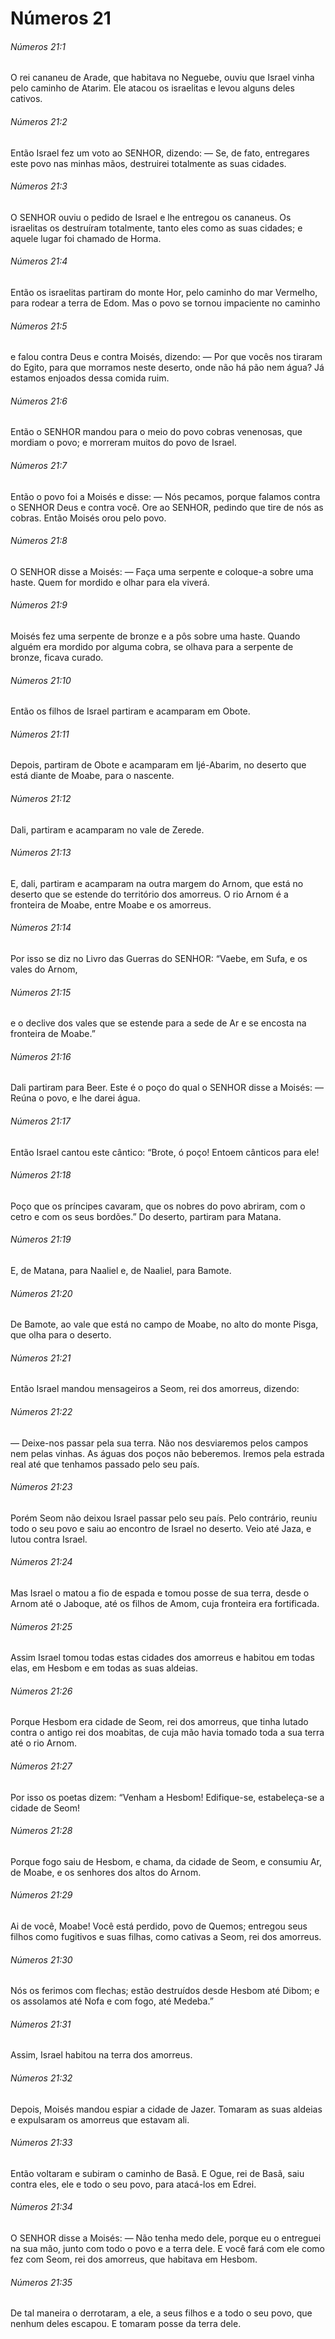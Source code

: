 # Números 21

###### Números 21:1

O rei cananeu de Arade, que habitava no Neguebe, ouviu que Israel vinha pelo caminho de Atarim. Ele atacou os israelitas e levou alguns deles cativos.

###### Números 21:2

Então Israel fez um voto ao SENHOR, dizendo: — Se, de fato, entregares este povo nas minhas mãos, destruirei totalmente as suas cidades.

###### Números 21:3

O SENHOR ouviu o pedido de Israel e lhe entregou os cananeus. Os israelitas os destruíram totalmente, tanto eles como as suas cidades; e aquele lugar foi chamado de Horma.

###### Números 21:4

Então os israelitas partiram do monte Hor, pelo caminho do mar Vermelho, para rodear a terra de Edom. Mas o povo se tornou impaciente no caminho

###### Números 21:5

e falou contra Deus e contra Moisés, dizendo: — Por que vocês nos tiraram do Egito, para que morramos neste deserto, onde não há pão nem água? Já estamos enjoados dessa comida ruim.

###### Números 21:6

Então o SENHOR mandou para o meio do povo cobras venenosas, que mordiam o povo; e morreram muitos do povo de Israel.

###### Números 21:7

Então o povo foi a Moisés e disse: — Nós pecamos, porque falamos contra o SENHOR Deus e contra você. Ore ao SENHOR, pedindo que tire de nós as cobras. Então Moisés orou pelo povo.

###### Números 21:8

O SENHOR disse a Moisés: — Faça uma serpente e coloque-a sobre uma haste. Quem for mordido e olhar para ela viverá.

###### Números 21:9

Moisés fez uma serpente de bronze e a pôs sobre uma haste. Quando alguém era mordido por alguma cobra, se olhava para a serpente de bronze, ficava curado.

###### Números 21:10

Então os filhos de Israel partiram e acamparam em Obote.

###### Números 21:11

Depois, partiram de Obote e acamparam em Ijé-Abarim, no deserto que está diante de Moabe, para o nascente.

###### Números 21:12

Dali, partiram e acamparam no vale de Zerede.

###### Números 21:13

E, dali, partiram e acamparam na outra margem do Arnom, que está no deserto que se estende do território dos amorreus. O rio Arnom é a fronteira de Moabe, entre Moabe e os amorreus.

###### Números 21:14

Por isso se diz no Livro das Guerras do SENHOR: “Vaebe, em Sufa, e os vales do Arnom,

###### Números 21:15

e o declive dos vales que se estende para a sede de Ar e se encosta na fronteira de Moabe.”

###### Números 21:16

Dali partiram para Beer. Este é o poço do qual o SENHOR disse a Moisés: — Reúna o povo, e lhe darei água.

###### Números 21:17

Então Israel cantou este cântico: “Brote, ó poço! Entoem cânticos para ele!

###### Números 21:18

Poço que os príncipes cavaram, que os nobres do povo abriram, com o cetro e com os seus bordões.” Do deserto, partiram para Matana.

###### Números 21:19

E, de Matana, para Naaliel e, de Naaliel, para Bamote.

###### Números 21:20

De Bamote, ao vale que está no campo de Moabe, no alto do monte Pisga, que olha para o deserto.

###### Números 21:21

Então Israel mandou mensageiros a Seom, rei dos amorreus, dizendo:

###### Números 21:22

— Deixe-nos passar pela sua terra. Não nos desviaremos pelos campos nem pelas vinhas. As águas dos poços não beberemos. Iremos pela estrada real até que tenhamos passado pelo seu país.

###### Números 21:23

Porém Seom não deixou Israel passar pelo seu país. Pelo contrário, reuniu todo o seu povo e saiu ao encontro de Israel no deserto. Veio até Jaza, e lutou contra Israel.

###### Números 21:24

Mas Israel o matou a fio de espada e tomou posse de sua terra, desde o Arnom até o Jaboque, até os filhos de Amom, cuja fronteira era fortificada.

###### Números 21:25

Assim Israel tomou todas estas cidades dos amorreus e habitou em todas elas, em Hesbom e em todas as suas aldeias.

###### Números 21:26

Porque Hesbom era cidade de Seom, rei dos amorreus, que tinha lutado contra o antigo rei dos moabitas, de cuja mão havia tomado toda a sua terra até o rio Arnom.

###### Números 21:27

Por isso os poetas dizem: “Venham a Hesbom! Edifique-se, estabeleça-se a cidade de Seom!

###### Números 21:28

Porque fogo saiu de Hesbom, e chama, da cidade de Seom, e consumiu Ar, de Moabe, e os senhores dos altos do Arnom.

###### Números 21:29

Ai de você, Moabe! Você está perdido, povo de Quemos; entregou seus filhos como fugitivos e suas filhas, como cativas a Seom, rei dos amorreus.

###### Números 21:30

Nós os ferimos com flechas; estão destruídos desde Hesbom até Dibom; e os assolamos até Nofa e com fogo, até Medeba.”

###### Números 21:31

Assim, Israel habitou na terra dos amorreus.

###### Números 21:32

Depois, Moisés mandou espiar a cidade de Jazer. Tomaram as suas aldeias e expulsaram os amorreus que estavam ali.

###### Números 21:33

Então voltaram e subiram o caminho de Basã. E Ogue, rei de Basã, saiu contra eles, ele e todo o seu povo, para atacá-los em Edrei.

###### Números 21:34

O SENHOR disse a Moisés: — Não tenha medo dele, porque eu o entreguei na sua mão, junto com todo o povo e a terra dele. E você fará com ele como fez com Seom, rei dos amorreus, que habitava em Hesbom.

###### Números 21:35

De tal maneira o derrotaram, a ele, a seus filhos e a todo o seu povo, que nenhum deles escapou. E tomaram posse da terra dele.

